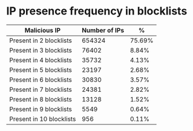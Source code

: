 # IP presence frequency in blocklists
| Malicious IP | Number of IPs | % |
|----|----|----|
| Present in 2 blocklists | 654324 | 75.69% |
| Present in 3 blocklists | 76402 | 8.84% |
| Present in 4 blocklists | 35732 | 4.13% |
| Present in 5 blocklists | 23197 | 2.68% |
| Present in 6 blocklists | 30830 | 3.57% |
| Present in 7 blocklists | 24381 | 2.82% |
| Present in 8 blocklists | 13128 | 1.52% |
| Present in 9 blocklists | 5549 | 0.64% |
| Present in 10 blocklists | 956 | 0.11% |
